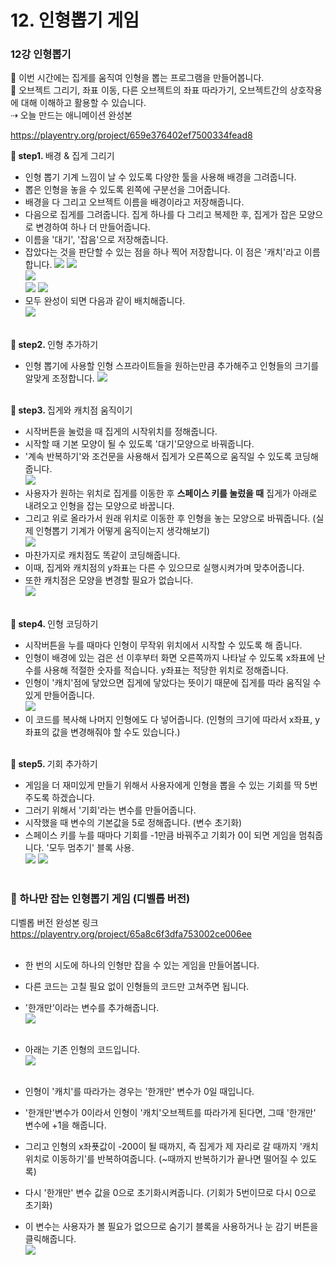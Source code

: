 # 12. 인형뽑기 게임



<h3>12강 인형뽑기</h3>

🙂 이번 시간에는 집게를 움직여 인형을 뽑는 프로그램을 만들어봅니다. <br>
🚩 오브젝트 그리기, 좌표 이동, 다른 오브젝트의 좌표 따라가기, 오브젝트간의 상호작용에 대해 이해하고 활용할 수 있습니다. <br>
⇢ 오늘 만드는 애니메이션 완성본<br>
<!-- <a href="https://playentry.org/project/659e376402ef7500334fead8">  <br> 
![](img/15_인형뽑기/15_1.png) <br><br> -->


https://playentry.org/project/659e376402ef7500334fead8 

<b>🧩 step1. </b> 배경 & 집게 그리기 <br>
- 인형 뽑기 기계 느낌이 날 수 있도록 다양한 툴을 사용해 배경을 그려줍니다.
- 뽑은 인형을 놓을 수 있도록 왼쪽에 구분선을 그어줍니다.
- 배경을 다 그리고 오브젝트 이름을 배경이라고 저장해줍니다.
- 다음으로 집게를 그려줍니다. 집게 하나를 다 그리고 복제한 후, 집게가 잡은 모양으로 변경하여 하나 더 만들어줍니다.
- 이름을 '대기', '잡음'으로 저장해줍니다.
- 잡았다는 것을 판단할 수 있는 점을 하나 찍어 저장합니다. 이 점은 '캐치'라고 이름합니다.
![](img/15_인형뽑기/15_2.png) ![](img/15_인형뽑기/15_6.png)<br>
![](img/15_인형뽑기/15_3.png) <br>
![](img/15_인형뽑기/15_4.png) ![](img/15_인형뽑기/15_5.png) <br>
- 모두 완성이 되면 다음과 같이 배치해줍니다.<br>
![](img/15_인형뽑기/15_7.png) <br><br>

<b>🧩 step2. </b> 인형 추가하기 <br>
- 인형 뽑기에 사용할 인형 스프라이트들을 원하는만큼 추가해주고 인형들의 크기를 알맞게 조정합니다.
![](img/15_인형뽑기/15_9.png)<br><br>

<b>🧩 step3. </b> 집게와 캐치점 움직이기 <br>
- 시작버튼을 눌렀을 때 집게의 시작위치를 정해줍니다.
- 시작할 때 기본 모양이 될 수 있도록 '대기'모양으로 바꿔줍니다.
- '계속 반복하기'와 조건문을 사용해서 집게가 오른쪽으로 움직일 수 있도록 코딩해줍니다. <br>
![](img/15_인형뽑기/15_8.png)<br>
- 사용자가 원하는 위치로 집게를 이동한 후 <b>스페이스 키를 눌렀을 때</b> 집게가 아래로 내려오고 인형을 잡는 모양으로 바꿉니다.<br>
- 그리고 위로 올라가서 원래 위치로 이동한 후 인형을 놓는 모양으로 바꿔줍니다. (실제 인형뽑기 기계가 어떻게 움직이는지 생각해보기)<br>
![](img/15_인형뽑기/15_10.png)<Br>
- 마찬가지로 캐치점도 똑같이 코딩해줍니다.
- 이때, 집게와 캐치점의 y좌표는 다른 수 있으므로 실행시켜가며 맞추어줍니다.
- 또한 캐치점은 모양을 변경할 필요가 없습니다. <br>
![](img/15_인형뽑기/15_11.png)<br><br>

<b>🧩 step4. </b> 인형 코딩하기 <br>
- 시작버튼을 누를 때마다 인형이 무작위 위치에서 시작할 수 있도록 해 줍니다.
- 인형이 배경에 있는 검은 선 이후부터 화면 오른쪽까지 나타날 수 있도록 x좌표에 난수를 사용해 적절한 숫자를 적습니다. y좌표는 적당한 위치로 정해줍니다.
- 인형이 '캐치'점에 닿았으면 집게에 닿았다는 뜻이기 때문에 집게를 따라 움직일 수 있게 만들어줍니다.<br>
![](img/15_인형뽑기/15_12.png)<br>
- 이 코드를 복사해 나머지 인형에도 다 넣어줍니다. (인형의 크기에 따라서 x좌표, y좌표의 값을 변경해줘야 할 수도 있습니다.)<br><br>

<b>🧩 step5. </b> 기회 추가하기 <br>
- 게임을 더 재미있게 만들기 위해서 사용자에게 인형을 뽑을 수 있는 기회를 딱 5번 주도록 하겠습니다.
- 그러기 위해서 '기회'라는 변수를 만들어줍니다. 
- 시작했을 때 변수의 기본값을 5로 정해줍니다. (변수 초기화)
- 스페이스 키를 누를 때마다 기회를 -1만큼 바꿔주고 기회가 0이 되면 게임을 멈춰줍니다. '모두 멈추기' 블록 사용.<br>
![](img/15_인형뽑기/15_13.png) ![](img/15_인형뽑기/15_14.png)<br><br>


<h3>🧸 하나만 잡는 인형뽑기 게임 (디벨롭 버전)</h3>

디벨롭 버전 완성본 링크<br>
<a href="https://playentry.org/project/65a8c6f3dfa753002ce006ee"> https://playentry.org/project/65a8c6f3dfa753002ce006ee <br><br>

- 한 번의 시도에 하나의 인형만 잡을 수 있는 게임을 만들어봅니다.
- 다른 코드는 고칠 필요 없이 인형들의 코드만 고쳐주면 됩니다.
- '한개만'이라는 변수를 추가해줍니다.<br>
![](img/15_인형뽑기/15_15.png)<br><br>

- 아래는 기존 인형의 코드입니다. <br>
![](img/15_인형뽑기/15_16.png)<br><br>

- 인형이 '캐치'를 따라가는 경우는 '한개만' 변수가 0일 때입니다.
- '한개만'변수가 0이라서 인형이 '캐치'오브젝트를 따라가게 된다면, 그때 '한개만' 변수에 +1을 해줍니다.
- 그리고 인형의 x좌푯값이 -200이 될 때까지, 즉 집게가 제 자리로 갈 때까지 '캐치 위치로 이동하기'를 반복하여줍니다. (~때까지 반복하기가 끝나면 떨어질 수 있도록)
- 다시 '한개만' 변수 값을 0으로 초기화시켜줍니다. (기회가 5번이므로 다시 0으로 초기화)
- 이 변수는 사용자가 볼 필요가 없으므로 숨기기 블록을 사용하거나 눈 감기 버튼을 클릭해줍니다. <br>
![](img/15_인형뽑기/15_17.png)

